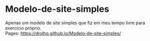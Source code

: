 # Modelo-de-site-simples
Apenas um modelo de site simples que fiz em meu tempo livre para exercício próprio.<br>
Pages: https://drolho.github.io/Modelo-de-site-simples/
